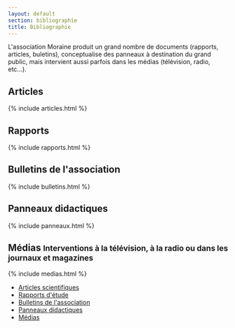 ```yaml
---
layout: default
section: bibliographie
title: Bibliographie
---
```


<section>
<div class="container">
  <div class="row">
    <div class="col-md-12">
      L'association Moraine produit un grand nombre de documents (rapports, articles, buletins), conceptualise des panneaux à destination du grand public, mais intervient aussi parfois dans les médias (télévision, radio, etc...).
    </div>
  </div>
</div>
</section>

<section>
<div class="container">
  <div class="row">
    <div class="col-md-9">
      <div id="articles">
        <div class="page-header">
          <h2>Articles</h2>
        </div>
        {% include articles.html %}
      </div>
      <div id="rapports">
        <div class="page-header">
          <h2>Rapports</h2>
        </div>
        {% include rapports.html %}
      </div>
      <div id="bulletins">
        <div class="page-header">
          <h2>Bulletins de l'association</h2>
        </div>
        {% include bulletins.html %}
      </div>
      <div id="panneaux">
        <div class="page-header">
          <h2>Panneaux didactiques</h2>
        </div>
        {% include panneaux.html %}
      </div>
      <div id="medias">
        <div class="page-header">
          <h2>Médias
            <small>Interventions à la télévision, à la radio ou dans les journaux et magazines</small>
          </h2>
        {% include medias.html %}
        </div>
      </div>
    </div>
    <div class="col-md-3">
      <div data-spy="affix" id="navigation-scroll"  data-offset-top="220">
        <ul class="nav" role="tablist">
          <li role="presentation">
            <a href="#articles">
              Articles scientifiques
            </a>
          </li>
          <li role="presentation">
            <a href="#rapports">
              Rapports d'étude
            </a>
          </li>
          <li role="presentation">
            <a href="#bulletins">
              Bulletins de l'association
            </a>
          </li>
          <li role="presentation">
            <a href="#panneaux">
              Panneaux didactiques
            </a>
          </li>
          <li role="presentation">
            <a href="#medias">
              Médias
            </a>
          </li>
        </ul>
      </div>
    </div>
  </div>
</div>
</section>
